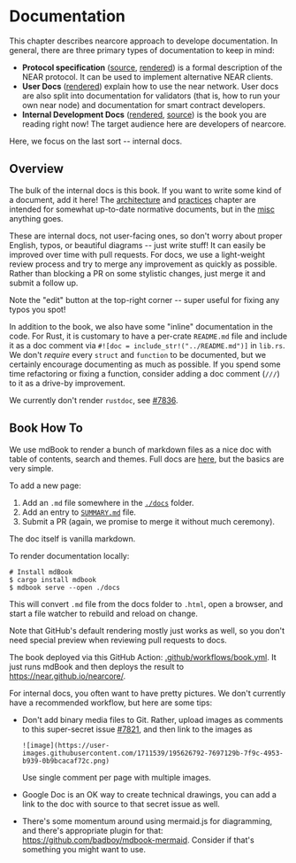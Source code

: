 # Documentation

This chapter describes nearcore approach to develope documentation. In general,
there are three primary types of documentation to keep in mind:

* **Protocol specification** ([source](https://github.com/near/NEPs),
  [rendered](https://nomicon.io)) is a formal description of the NEAR protocol.
  It can be used to implement alternative NEAR clients.
* **User Docs** ([rendered](https://docs.near.org)) explain how to use the near
  network. User docs are also split into documentation for validators (that is,
  how to run your own near node) and documentation for smart contract
  developers.
* **Internal Development Docs** ([rendered](https://near.github.io/nearcore/),
  [source](https://github.com/near/nearcore/tree/master/docs)) is the book you
  are reading right now! The target audience here are developers of nearcore.

Here, we focus on the last sort -- internal docs.

## Overview

The bulk of the internal docs is this book. If you want to write some kind of a
document, add it here! The [architecture](../architecture/) and
[practices](../practices/) chapter are intended for somewhat up-to-date
normative documents, but in the [misc](../misc/) anything goes.

These are internal docs, not user-facing ones, so don't worry about proper
English, typos, or beautiful diagrams -- just write stuff! It can easily be
improved over time with pull requests. For docs, we use a light-weight review
process and try to merge any improvement as quickly as possible. Rather than
blocking a PR on some stylistic changes, just merge it and submit a follow up.

Note the "edit" button at the top-right corner -- super useful for fixing any
typos you spot!

In addition to the book, we also have some "inline" documentation in the code.
For Rust, it is customary to have a per-crate `README.md` file and include it as
a doc comment via `#![doc = include_str!("../README.md")]` in `lib.rs`. We don't
*require* every `struct` and `function` to be documented, but we certainly
encourage documenting as much as possible. If you spend some time refactoring or
fixing a function, consider adding a doc comment (`///`) to it as a drive-by
improvement.

We currently don't render `rustdoc`, see
[#7836](https://github.com/near/nearcore/issues/7836).

## Book How To

We use mdBook to render a bunch of markdown files as a nice doc with table of
contents, search and themes. Full docs are
[here](https://rust-lang.github.io/mdBook/), but the basics are very simple.

To add a new page:

1. Add an `.md` file somewhere in the
   [`./docs`](https://github.com/near/nearcore/tree/master/docs) folder.
2. Add an entry to
   [`SUMMARY.md`](https://github.com/near/nearcore/blob/master/docs/SUMMARY.md)
   file.
3. Submit a PR (again, we promise to merge it without much ceremony).

The doc itself is vanilla markdown.

To render documentation locally:

```console
# Install mdBook
$ cargo install mdbook
$ mdbook serve --open ./docs
```

This will convert `.md` file from the docs folder to `.html`, open a browser,
and start a file watcher to rebuild and reload on change.

Note that GitHub's default rendering mostly just works as well, so you don't
need special preview when reviewing pull requests to docs.

The book deployed via this GitHub Action:
[.github/workflows/book.yml](https://github.com/near/nearcore/blob/master/.github/workflows/book.yml).
It just runs mdBook and then deploys the result to
https://near.github.io/nearcore/.

For internal docs, you often want to have pretty pictures. We don't currently
have a recommended workflow, but here are some tips:

* Don't add binary media files to Git. Rather, upload images as comments to this
  super-secret issue [#7821](https://github.com/near/nearcore/issues/7821), and
  then link to the images as

  ```
  ![image](https://user-images.githubusercontent.com/1711539/195626792-7697129b-7f9c-4953-b939-0b9bcacaf72c.png)
  ```

  Use single comment per page with multiple images.

* Google Doc is an OK way to create technical drawings, you can add a link to
  the doc with source to that secret issue as well.

* There's some momentum around using mermaid.js for diagramming, and there's
  appropriate plugin for that: https://github.com/badboy/mdbook-mermaid.
  Consider if that's something you might want to use.
